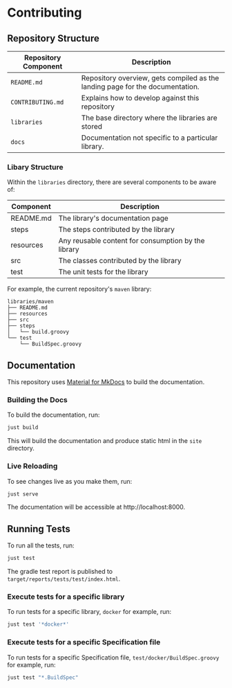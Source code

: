 # Contributing

## Repository Structure

| Repository Component | Description                                                                   |
|----------------------|-------------------------------------------------------------------------------|
| `README.md`          | Repository overview, gets compiled as the landing page for the documentation. |
| `CONTRIBUTING.md`    | Explains how to develop against this repository                               |
| `libraries`          | The base directory where the libraries are stored                             |
| `docs`               | Documentation not specific to a particular library.                           |

### Libary Structure

Within the `libraries` directory, there are several components to be aware of:

| Component | Description                                         |
|-----------|-----------------------------------------------------|
| README.md | The library's documentation page                    |
| steps     | The steps contributed by the library                |
| resources | Any reusable content for consumption by the library |
| src       | The classes contributed by the library              |
| test      | The unit tests for the library                      |

For example, the current repository's `maven` library: 

``` text
libraries/maven
├── README.md
├── resources
├── src
├── steps
│   └── build.groovy
└── test
    └── BuildSpec.groovy
```

## Documentation 

This repository uses [Material for MkDocs](https://squidfunk.github.io/mkdocs-material/) to build the documentation.

### Building the Docs

To build the documentation, run: 

``` bash
just build
```

This will build the documentation and produce static html in the `site` directory.

### Live Reloading

To see changes live as you make them, run: 

``` bash
just serve
```

The documentation will be accessible at http://localhost:8000.

## Running Tests

To run all the tests, run: 

``` bash
just test
```

The gradle test report is published to `target/reports/tests/test/index.html`. 

### Execute tests for a specific library

To run tests for a specific library, `docker` for example, run:

``` bash
just test '*docker*'
```

### Execute tests for a specific Specification file

To run tests for a specific Specification file, `test/docker/BuildSpec.groovy` for example, run:

``` bash
just test "*.BuildSpec"
```